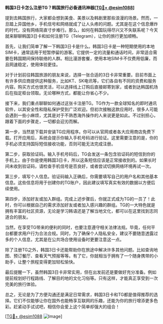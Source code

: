 **韩国3日卡怎么注册TG？韩国旅行必备通讯神器[[TG💪+ @esim1088](https://t.me/s/esim1088)]**

提到去韩国旅行，大家都会想到美食、美景以及韩剧里那些浪漫的场景。然而，一旦踏上异国他乡，手机信号和网络就成了让人头疼的问题。尤其是在这个信息爆炸的时代，没有网络简直寸步难行。那么，如何在韩国玩得尽兴又不失联系呢？今天就来聊聊韩国3日卡和如何注册TG（Telegram），让你的旅行更加顺畅。

首先，让我们简单了解一下韩国3日卡是什么。韩国3日卡是一种短期使用的本地SIM卡，通常适用于短暂停留的游客。它提供一定的流量和通话时间，非常适合需要在韩国期间保持联络的人群。相比漫游套餐，使用本地SIM卡不仅费用低廉，而且网速稳定，使用体验更佳。

对于计划前往韩国旅游的朋友来说，选择一张合适的3日卡非常重要。目前市面上有许多供应商提供这种服务，比如KT、SK电讯等，它们各自有不同的资费和服务内容。购买方式也很灵活，可以选择线上订购后直接邮寄到家，或者到达韩国机场后在指定柜台领取。无论哪种方式，都能让你省心不少。

接下来，我们重点聊聊如何通过这张卡注册TG。TG作为一款全球知名的即时通讯软件，以其安全性和隐私保护受到广泛欢迎。但初次接触这款应用时，很多人可能会遇到一些小麻烦，尤其是对于不熟悉海外操作的人来说更是如此。不过别担心，跟着下面的步骤走，一切都会迎刃而解。

第一步，当然是下载并安装TG应用程序。你可以从官网或者各大应用商店免费下载。打开应用后，系统会提示你输入手机号码进行验证。这里需要注意的是，你的手机必须支持国际短信接收功能，否则可能无法完成注册。

第二步，获取验证码。输入手机号码后，TG会发送一条包含验证码的短信到你的手机上。由于你是使用韩国3日卡，所以这条短信应该是正常接收到的。如果长时间未收到验证码，请检查手机信号是否良好，或者尝试切换网络环境再试一次。

第三步，填写个人信息。验证码输入正确后，你需要填写自己的用户名和其他基本信息。这些信息将用于创建你的TG账户，因此建议填写真实有效的数据以方便后续使用。

第四步，添加好友或加入群组。完成上述步骤后，你就正式成为TG的一员了！此时，你可以根据自己的需求添加好友或者加入感兴趣的群组。TG的一大特色就是拥有丰富的社区资源，无论是学习韩语还是了解当地文化，都可以在这里找到志同道合的朋友。

当然，在享受TG带来的便利的同时，也要注意遵守相关法律法规。毕竟，任何平台都要求用户行为合法合规。同时，为了确保个人隐私安全，建议不要随意透露过多的个人信息，尤其是在公共场合使用设备时更要注意这一点。

除了注册TG之外，韩国3日卡还能帮助你在旅途中解决许多其他问题。比如查询地图、预订餐厅、查看天气预报等等。有了它，你就相当于拥有了一个随身携带的小助手，让整个旅程变得更加轻松愉快。

最后提醒一下，虽然韩国3日卡非常实用，但在出发前还是要做好充分准备。例如提前规划好行程路线、了解目的地的文化习俗等。只有这样，才能真正享受到一次完美的旅行体验。

总之，无论是为了方便沟通还是满足日常需求，韩国3日卡和TG都是值得推荐的选择。它们不仅能够让你在国外也能畅享互联网的乐趣，还能为你的旅行增添更多色彩。赶紧动手试试吧，相信你会爱上这个简单却强大的组合！

[[TG💪+ @esim1088](https://t.me/s/esim1088) ![Image](https://i.postimg.cc/4NQfJmqS/Snipaste-2025-05-13-00-14-12.png)]